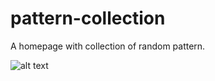 # pattern-collection
A homepage with collection of random pattern.

![alt text](https://drive.google.com/file/d/1RzPnYLwb9Xh0Bveh1jnuGgEXo91Vvytd/view?usp=sharing
)
